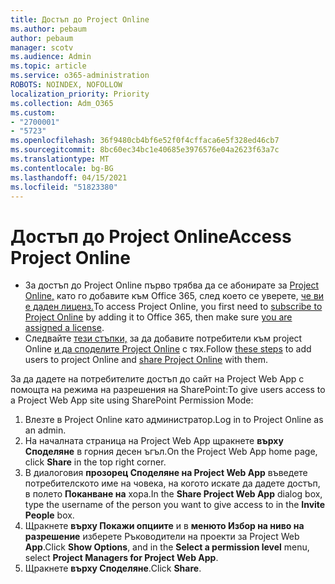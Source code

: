 ```yaml
---
title: Достъп до Project Online
ms.author: pebaum
author: pebaum
manager: scotv
ms.audience: Admin
ms.topic: article
ms.service: o365-administration
ROBOTS: NOINDEX, NOFOLLOW
localization_priority: Priority
ms.collection: Adm_O365
ms.custom:
- "2700001"
- "5723"
ms.openlocfilehash: 36f9480cb4bf6e52f0f4cffaca6e5f328ed46cb7
ms.sourcegitcommit: 8bc60ec34bc1e40685e3976576e04a2623f63a7c
ms.translationtype: MT
ms.contentlocale: bg-BG
ms.lasthandoff: 04/15/2021
ms.locfileid: "51823380"
---
```

# <a name="access-project-online"></a><span data-ttu-id="ad143-102">Достъп до Project Online</span><span class="sxs-lookup"><span data-stu-id="ad143-102">Access Project Online</span></span>

- <span data-ttu-id="ad143-103">За достъп до Project Online първо трябва да се абонирате за [Project Online,](https://docs.microsoft.com/ProjectOnline/get-started-with-project-online) като го добавите към Office 365, след което се уверете, [че ви е даден лиценз.](https://docs.microsoft.com/ProjectOnline/step-1-sign-up-for-project-online#next-make-sure-you-can-get-in)</span><span class="sxs-lookup"><span data-stu-id="ad143-103">To access Project Online, you first need to [subscribe to Project Online](https://docs.microsoft.com/ProjectOnline/get-started-with-project-online) by adding it to Office 365, then make sure [you are assigned a license](https://docs.microsoft.com/ProjectOnline/step-1-sign-up-for-project-online#next-make-sure-you-can-get-in).</span></span>
- <span data-ttu-id="ad143-104">Следвайте [тези стъпки,](https://docs.microsoft.com/ProjectOnline/step-2-add-people-to-project-online) за да добавите потребители към project Online [и да споделите Project Online](https://docs.microsoft.com/ProjectOnline/step-2-add-people-to-project-online#4-finally-share-project-online-with-the-people-you-added) с тях.</span><span class="sxs-lookup"><span data-stu-id="ad143-104">Follow [these steps](https://docs.microsoft.com/ProjectOnline/step-2-add-people-to-project-online) to add users to project Online and [share Project Online](https://docs.microsoft.com/ProjectOnline/step-2-add-people-to-project-online#4-finally-share-project-online-with-the-people-you-added) with them.</span></span>

<span data-ttu-id="ad143-105">За да дадете на потребителите достъп до сайт на Project Web App с помощта на режима на разрешения на SharePoint:</span><span class="sxs-lookup"><span data-stu-id="ad143-105">To give users access to a Project Web App site using SharePoint Permission Mode:</span></span>

1. <span data-ttu-id="ad143-106">Влезте в Project Online като администратор.</span><span class="sxs-lookup"><span data-stu-id="ad143-106">Log in to Project Online as an admin.</span></span>
2. <span data-ttu-id="ad143-107">На началната страница на Project Web App щракнете **върху Споделяне** в горния десен ъгъл.</span><span class="sxs-lookup"><span data-stu-id="ad143-107">On the Project Web App home page, click **Share** in the top right corner.</span></span>
3. <span data-ttu-id="ad143-108">В диалоговия **прозорец Споделяне на Project Web App** въведете потребителското име на човека, на когото искате да дадете достъп, в полето **Поканване на** хора.</span><span class="sxs-lookup"><span data-stu-id="ad143-108">In the **Share Project Web App** dialog box, type the username of the person you want to give access to in the **Invite People** box.</span></span>
4. <span data-ttu-id="ad143-109">Щракнете **върху Покажи опциите** и в **менюто Избор на ниво на разрешение** изберете Ръководители на проекти за Project Web **App**.</span><span class="sxs-lookup"><span data-stu-id="ad143-109">Click **Show Options**, and in the **Select a permission level** menu, select **Project Managers for Project Web App**.</span></span>
5. <span data-ttu-id="ad143-110">Щракнете **върху Споделяне**.</span><span class="sxs-lookup"><span data-stu-id="ad143-110">Click **Share**.</span></span>
